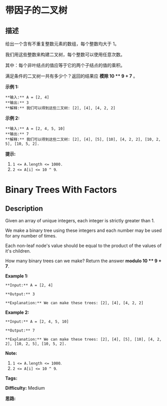# 带因子的二叉树

## 描述

给出一个含有不重复整数元素的数组，每个整数均大于 1。

我们用这些整数来构建二叉树，每个整数可以使用任意次数。

其中：每个非叶结点的值应等于它的两个子结点的值的乘积。

满足条件的二叉树一共有多少个？返回的结果应 **模除 10 ** 9 + 7** 。



**示例 1:**

    
    
    **输入:** A = [2, 4]
    **输出:** 3
    **解释:** 我们可以得到这些二叉树: [2], [4], [4, 2, 2]

**示例 2:**

    
    
    **输入:** A = [2, 4, 5, 10]
    **输出:** 7
    **解释:** 我们可以得到这些二叉树: [2], [4], [5], [10], [4, 2, 2], [10, 2, 5], [10, 5, 2].



**提示:**

  1. `1 <= A.length <= 1000.`
  2. `2 <= A[i] <= 10 ^ 9`.



# Binary Trees With Factors

## Description



Given an array of unique integers, each integer is strictly greater than 1.

We make a binary tree using these integers and each number may be used for any number of times.

Each non-leaf node's value should be equal to the product of the values of it's children.

How many binary trees can we make?  Return the answer **modulo 10 ** 9 + 7**.

**Example 1:**

    
    
    **Input:** A = [2, 4]
    **Output:** 3
    **Explanation:** We can make these trees: [2], [4], [4, 2, 2]

**Example 2:**

    
    
    **Input:** A = [2, 4, 5, 10]
    **Output:** 7
    **Explanation:** We can make these trees: [2], [4], [5], [10], [4, 2, 2], [10, 2, 5], [10, 5, 2].



**Note:**

  1. `1 <= A.length <= 1000`.
  2. `2 <= A[i] <= 10 ^ 9`.


**Tags:** 

**Difficulty:** Medium

**思路:**
